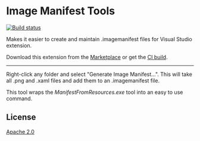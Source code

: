 # Image Manifest Tools

[![Build status](https://ci.appveyor.com/api/projects/status/85xmotii0u1n5rtd?svg=true)](https://ci.appveyor.com/project/madskristensen/knownmonikersexplorer)

Makes it easier to create and maintain .imagemanifest files for Visual Studio extension.

Download this extension from the [Marketplace](https://marketplace.visualstudio.com/items?itemName=MadsKristensen.KnownMonikersExplorer)
or get the [CI build](http://vsixgallery.com/extension/d5ed0bf3-4e8d-4199-b1ff-6c271e08bd0b/).

----------------------------------------------

Right-click any folder and select "Generate Image Manifest...". This will take all .png and .xaml files and add them to an .imagemanifest file.

This tool wraps the *ManifestFromResources.exe* tool into an easy to use command.

## License
[Apache 2.0](LICENSE)